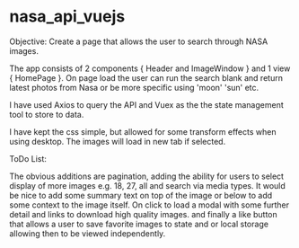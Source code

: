 # nasa_api_vuejs

Objective: Create a page that allows the user to search through NASA images.

The app consists of 2 components { Header and ImageWindow } and 1 view { HomePage }.
On page load the user can run the search blank and return latest photos from Nasa or be more specific using 'moon' 'sun' etc.

I have used Axios to query the API and Vuex as the the state management tool to store to data.

I have kept the css simple, but allowed for some transform effects when using desktop.
The images will load in new tab if selected.

ToDo List:

The obvious additions are pagination, adding the ability for users to select display of more images e.g. 18, 27, all and search via media types.
It would be nice to add some summary text on top of the image or below to add some context to the image itself.
On click to load a modal with some further detail and links to download high quality images.
and finally a like button that allows a user to save favorite images to state and or local storage allowing then to be viewed independently.
